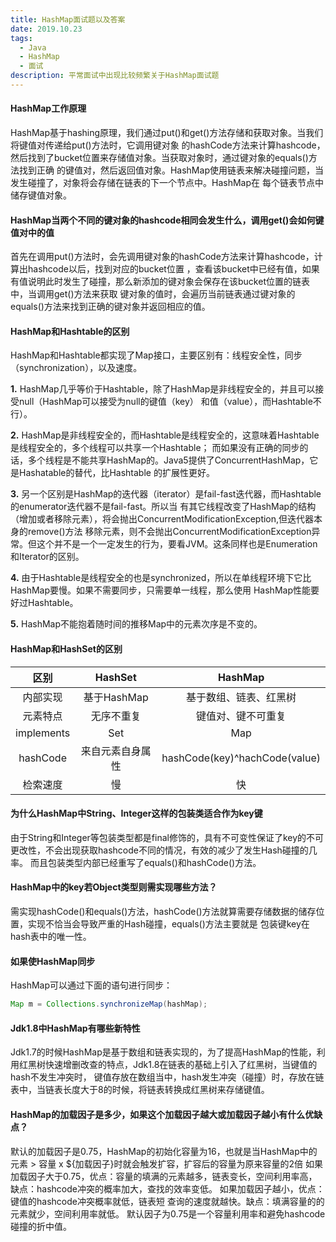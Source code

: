 ```yaml
---
title: HashMap面试题以及答案
date: 2019.10.23
tags: 
  - Java 
  - HashMap
  - 面试
description: 平常面试中出现比较频繁关于HashMap面试题
---
```


#### HashMap工作原理

HashMap基于hashing原理，我们通过put()和get()方法存储和获取对象。当我们将键值对传递给put()方法时，它调用键对象
的hashCode方法来计算hashcode，然后找到了bucket位置来存储值对象。当获取对象时，通过键对象的equals()方法找到正确
的键值对，然后返回值对象。HashMap使用链表来解决碰撞问题，当发生碰撞了，对象将会存储在链表的下一个节点中。HashMap在
每个链表节点中储存键值对象。

#### HashMap当两个不同的键对象的hashcode相同会发生什么，调用get()会如何键值对中的值

 首先在调用put()方法时，会先调用键对象的hashCode方法来计算hashcode，计算出hashcode以后，找到对应的bucket位置
 ，查看该bucket中已经有值，如果有值说明此时发生了碰撞，那么新添加的键对象会保存在该bucket位置的链表中，当调用get()方法来获取
 键对象的值时，会遍历当前链表通过键对象的equals()方法来找到正确的键对象并返回相应的值。
 
 #### HashMap和Hashtable的区别
 
 HashMap和Hashtable都实现了Map接口，主要区别有：线程安全性，同步（synchronization），以及速度。
 
 **1.** HashMap几乎等价于Hashtable，除了HashMap是非线程安全的，并且可以接受null（HashMap可以接受为null的键值（key）
 和值（value），而Hashtable不行）。
 
 **2.** HashMap是非线程安全的，而Hashtable是线程安全的，这意味着Hashtable是线程安全的，多个线程可以共享一个Hashtable；
 而如果没有正确的同步的话，多个线程是不能共享HashMap的。Java5提供了ConcurrentHashMap，它是Hashatable的替代，比Hashtable
 的扩展性更好。
 
 **3.** 另一个区别是HashMap的迭代器（iterator）是fail-fast迭代器，而Hashtable的enumerator迭代器不是fail-fast。所以当
 有其它线程改变了HashMap的结构（增加或者移除元素），将会抛出ConcurrentModificationException,但迭代器本身的remove()方法
 移除元素，则不会抛出ConcurrentModificationException异常。但这个并不是一个一定发生的行为，要看JVM。这条同样也是Enumeration
 和Iterator的区别。
 
 **4.** 由于Hashtable是线程安全的也是synchronized，所以在单线程环境下它比HashMap要慢。如果不需要同步，只需要单一线程，那么使用
 HashMap性能要好过Hashtable。
 
 **5.** HashMap不能抱着随时间的推移Map中的元素次序是不变的。
 
 
 #### HashMap和HashSet的区别
 
 | 区别 | HashSet | HashMap |
 | :---: | :---: | :---:| 
 | 内部实现 | 基于HashMap | 基于数组、链表、红黑树 
 | 元素特点 | 无序不重复 | 键值对、键不可重复 
 | implements | Set | Map 
 | hashCode | 来自元素自身属性 | hashCode(key)^hachCode(value) 
 | 检索速度 | 慢 | 快 
 
 #### 为什么HashMap中String、Integer这样的包装类适合作为key键
 
 由于String和Integer等包装类型都是final修饰的，具有不可变性保证了key的不可更改性，不会出现获取hashcode不同的情况，有效的减少了发生Hash碰撞的几率。
 而且包装类型内部已经重写了equals()和hashCode()方法。
 
 #### HashMap中的key若Object类型则需实现哪些方法？
 
 需实现hashCode()和equals()方法，hashCode()方法就算需要存储数据的储存位置，实现不恰当会导致严重的Hash碰撞，equals()方法主要就是
 包装键key在hash表中的唯一性。
 
 #### 如果使HashMap同步
 HashMap可以通过下面的语句进行同步：
```java
Map m = Collections.synchronizeMap(hashMap);
```
#### Jdk1.8中HashMap有哪些新特性
Jdk1.7的时候HashMap是基于数组和链表实现的，为了提高HashMap的性能，利用红黑树快速增删改查的特点，Jdk1.8在链表的基础上引入了红黑树，当键值的hash不发生冲突时，
键值存放在数组当中，hash发生冲突（碰撞）时，存放在链表中，当链表长度大于8的时候，将链表转换成红黑树来存储键值。

#### HashMap的加载因子是多少，如果这个加载因子越大或加载因子越小有什么优缺点？
默认的加载因子是0.75，HashMap的初始化容量为16，也就是当HashMap中的元素 > 容量 x ${加载因子}时就会触发扩容，扩容后的容量为原来容量的2倍
如果加载因子大于0.75，优点：容量的填满的元素越多，链表变长，空间利用率高，缺点：hashcode冲突的概率加大，查找的效率变低。
如果加载因子越小，优点：键值的hashcode冲突概率就低，链表短 查询的速度就越快。缺点：填满容量的的元素就少，空间利用率就低。
默认因子为0.75是一个容量利用率和避免hashcode碰撞的折中值。













 